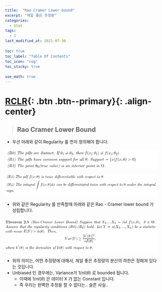 ```yaml
---
title:  "Rao Cramer Lower bound"
excerpt: "제일 좋은 추정량"
categories:
  - Stat
tags:
  - 1
last_modified_at: 2021-07-30

toc: true
toc_label: "Table Of Contents"
toc_icon: "cog"
toc_sticky: true

use_math: true
---
```


# [RCLR](#link){: .btn .btn--primary}{: .align-center}

> ## Rao Cramer Lower Bound

- 우선 아래와 같이 Regularity 를 먼저 정의해야 합니다.

![png](/assets/images/Stat/23_1.png)

![png](/assets/images/Stat/23_2.png)

- 위와 같은 Regularity 를 만족할때 아래와 같은 Rao - Cramer lower bound 가 성립합니다.

![png](/assets/images/Stat/23_3.png)

- 위의 의미는, 어떤 추정량에 대해서, 제일 좋은 추정량의 분산의 하한은 정해져 있다는 것입니다.
- Unbiased 인 경우에는, Variance가 $1/nI(\theta)$ 로 bounded 됩니다.
  - 이때에   $1/nI(\theta)$ 은 데이터 X 가 없는 Constant 입니다.
  - 즉 우리는 완벽한 추정을 할 수 없다는.. 슬픈 사실.. 

